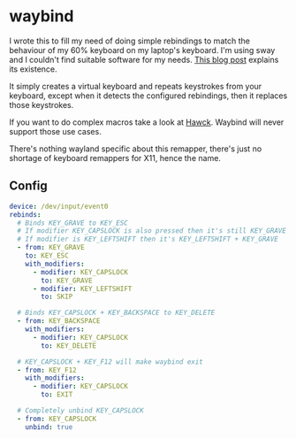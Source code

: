 # waybind

I wrote this to fill my need of doing simple rebindings to match the behaviour of my 60% keyboard on my laptop's keyboard. I'm using sway and I couldn't find suitable software for my needs. [This blog post](https://www.codedbearder.com/posts/writing-keyboard-remapper-wayland/) explains its existence.

It simply creates a virtual keyboard and repeats keystrokes from your keyboard, except when it detects the configured rebindings, then it replaces those keystrokes.

If you want to do complex macros take a look at [Hawck](https://github.com/snyball/Hawck). Waybind will never support those use cases.

There's nothing wayland specific about this remapper, there's just no shortage of keyboard remappers for X11, hence the name.

## Config

```yaml
device: /dev/input/event0
rebinds:
  # Binds KEY_GRAVE to KEY_ESC
  # If modifier KEY_CAPSLOCK is also pressed then it's still KEY_GRAVE but KEY_CAPSLOCK is removed
  # If modifier is KEY_LEFTSHIFT then it's KEY_LEFTSHIFT + KEY_GRAVE
  - from: KEY_GRAVE
    to: KEY_ESC
    with_modifiers:
      - modifier: KEY_CAPSLOCK
        to: KEY_GRAVE
      - modifier: KEY_LEFTSHIFT
        to: SKIP

  # Binds KEY_CAPSLOCK + KEY_BACKSPACE to KEY_DELETE
  - from: KEY_BACKSPACE
    with_modifiers:
      - modifier: KEY_CAPSLOCK
        to: KEY_DELETE

  # KEY_CAPSLOCK + KEY_F12 will make waybind exit
  - from: KEY_F12
    with_modifiers:
      - modifier: KEY_CAPSLOCK
        to: EXIT

  # Completely unbind KEY_CAPSLOCK
  - from: KEY_CAPSLOCK
    unbind: true
```
